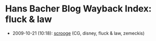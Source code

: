 # Hans Bacher Blog Wayback Index: fluck &amp; law

* 2009-10-21 (10:18): [scrooge](https://web.archive.org/web/https://one1more2time3.wordpress.com/2009/10/21/scrooge/) (CG, disney, fluck &amp; law, zemeckis)